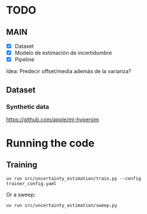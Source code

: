 # TODO
## MAIN
- [x] Dataset
- [x] Modelo de estimación de incertidumbre
- [x] Pipeline

Idea: Predecir offset/media además de la varianza?

## Dataset
### Synthetic data
https://github.com/apple/ml-hypersim

# Running the code
## Training
`uv run src/uncertainty_estimation/train.py --config trainer_config.yaml`

Or a sweep:

`uv run src/uncertainty_estimation/sweep.py`